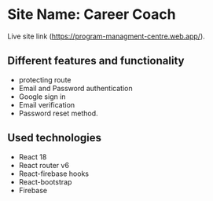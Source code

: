 # Site Name: Career Coach

Live site link (https://program-managment-centre.web.app/).

## Different features and functionality
* protecting route
* Email and Password authentication
* Google sign in
* Email verification
* Password reset method.

## Used technologies
* React 18
* React router v6
* React-firebase hooks
* React-bootstrap
* Firebase
